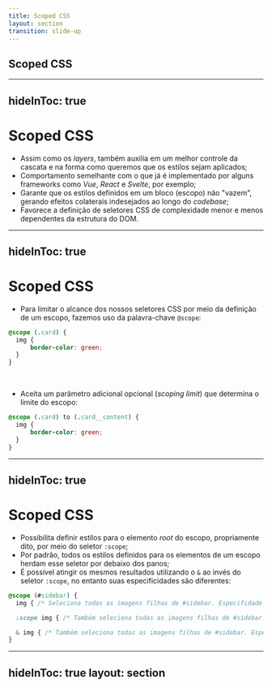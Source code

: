 ```yaml
---
title: Scoped CSS
layout: section
transition: slide-up
---
```


<!-- Scoped CSS -->
<section>
  <h1 class="section-title">
    Scoped CSS
  </h1>
</section>

---
hideInToc: true
---

# Scoped CSS

- Assim como os _layers_, também auxilia em um melhor controle da cascata e na forma como queremos que os estilos sejam aplicados;
- Comportamento semelhante com o que já é implementado por alguns frameworks como _Vue_, _React_ e _Svelte_, por exemplo;
- Garante que os estilos definidos em um bloco (escopo) não "vazem", gerando efeitos colaterais indesejados ao longo do _codebase_;
- Favorece a definição de seletores CSS de complexidade menor e menos dependentes da estrutura do DOM.

---
hideInToc: true
---

# Scoped CSS

- Para limitar o alcance dos nossos seletores CSS por meio da definição de um escopo, fazemos uso da palavra-chave `@scope`:

```css
@scope (.card) {
  img {
      border-color: green;
  }
}
```

<br>

- Aceita um parâmetro adicional opcional (_scoping limit_) que determina o limite do escopo:

```css
@scope (.card) to (.card__content) {
  img {
      border-color: green;
  }
}
```

---
hideInToc: true
---

# Scoped CSS

- Possibilita definir estilos para o elemento _root_ do escopo, propriamente dito, por meio do seletor `:scope`;
- Por padrão, todos os estilos definidos para os elementos de um escopo herdam esse seletor por debaixo dos panos;
- É possível atingir os mesmos resultados utilizando o `&` ao invés do seletor `:scope`, no entanto suas especificidades são diferentes:

```css
@scope (#sidebar) {
  img { /* Seleciona todas as imagens filhas de #sidebar. Especifidade (0, 0, 1) */ }

  :scope img { /* Também seleciona todas as imagens filhas de #sidebar. Especifidade (0, 1, 1) */ }

  & img { /* Também seleciona todas as imagens filhas de #sidebar. Especifidade (1, 0, 1) */ }
}
```

<!-- Docs -->
<AppReferences class="mt-[48px]">
  <AppLink url="https://developer.chrome.com/docs/css-ui/at-scope" title="Limit the reach of your selectors with the CSS @scope at-rule" />
</AppReferences>

---
hideInToc: true
layout: section
---

<AppLink url="https://codepen.io/leoadamo/pen/zYbRWLB" title="Demo" class="text-4xl" />
